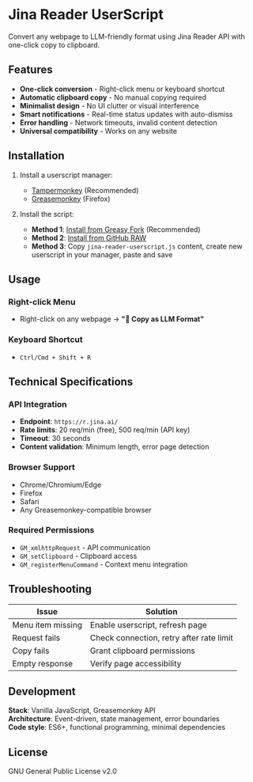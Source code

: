 # Jina Reader UserScript

Convert any webpage to LLM-friendly format using Jina Reader API with one-click copy to clipboard.

## Features

- **One-click conversion** - Right-click menu or keyboard shortcut
- **Automatic clipboard copy** - No manual copying required  
- **Minimalist design** - No UI clutter or visual interference
- **Smart notifications** - Real-time status updates with auto-dismiss
- **Error handling** - Network timeouts, invalid content detection
- **Universal compatibility** - Works on any website

## Installation

1. Install a userscript manager:
   - [Tampermonkey](https://tampermonkey.net/) (Recommended)
   - [Greasemonkey](https://www.greasespot.net/) (Firefox)

2. Install the script:
   - **Method 1**: [Install from Greasy Fork](https://greasyfork.org/en/scripts/541650-jina-reader-copy-llm-format) (Recommended)
   - **Method 2**: [Install from GitHub RAW](https://raw.githubusercontent.com/Kouni/jinasnap/main/jina-reader-userscript.js)
   - **Method 3**: Copy `jina-reader-userscript.js` content, create new userscript in your manager, paste and save

## Usage

### Right-click Menu
- Right-click on any webpage → **"📄 Copy as LLM Format"**

### Keyboard Shortcut  
- `Ctrl/Cmd + Shift + R`

## Technical Specifications

### API Integration
- **Endpoint**: `https://r.jina.ai/`
- **Rate limits**: 20 req/min (free), 500 req/min (API key)
- **Timeout**: 30 seconds
- **Content validation**: Minimum length, error page detection

### Browser Support
- Chrome/Chromium/Edge
- Firefox  
- Safari
- Any Greasemonkey-compatible browser

### Required Permissions
- `GM_xmlhttpRequest` - API communication
- `GM_setClipboard` - Clipboard access
- `GM_registerMenuCommand` - Context menu integration

## Troubleshooting

| Issue | Solution |
|-------|----------|
| Menu item missing | Enable userscript, refresh page |
| Request fails | Check connection, retry after rate limit |
| Copy fails | Grant clipboard permissions |
| Empty response | Verify page accessibility |

## Development

**Stack**: Vanilla JavaScript, Greasemonkey API  
**Architecture**: Event-driven, state management, error boundaries  
**Code style**: ES6+, functional programming, minimal dependencies

## License

GNU General Public License v2.0